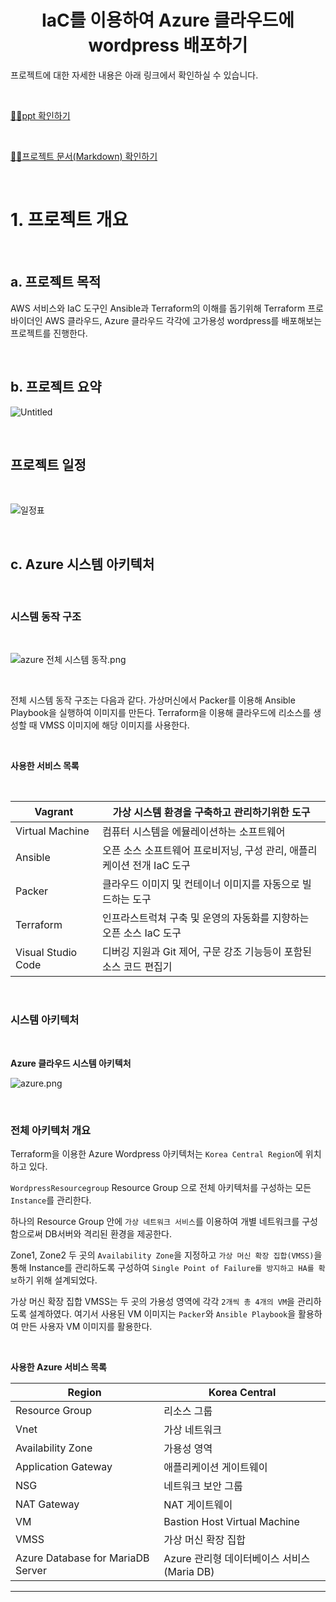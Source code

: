 # <center> IaC를 이용하여 Azure 클라우드에 wordpress 배포하기 <center/>

프로젝트에 대한 자세한 내용은 아래 링크에서 확인하실 수 있습니다.

<br/>


[🙋‍♀️ppt 확인하기](https://github.com/seonwoojh/Terraform_Project/blob/main/IaC%20%ED%94%84%EB%A1%9C%EC%A0%9D%ED%8A%B8_F%EC%A1%B0_%EC%B5%9C%EC%A2%85%EB%B3%B8.pdf)

<br/>
    
[🙋‍♀️프로젝트 문서(Markdown) 확인하기](https://shared-nova-d5b.notion.site/IaC-Azure-wordpress-3c871071f1b24d7bae721aa9fd6772e7)

<br/>

# 1. 프로젝트 개요

<br/>

## a. 프로젝트 목적

AWS 서비스와 IaC 도구인 Ansible과 Terraform의 이해를 돕기위해 Terraform 프로바이더인 AWS 클라우드, Azure 클라우드 각각에 고가용성 wordpress를 배포해보는 프로젝트를 진행한다.
    
<br/>
    
## b. 프로젝트 요약

![Untitled](https://github.com/seonwoojh/Terraform_Project/blob/main/images/Untitled.png)

<br/>
   
## 프로젝트 일정

<br/>

![일정표](https://github.com/seonwoojh/Terraform_Project/blob/main/images/%EC%9D%BC%EC%A0%95%ED%91%9C.png)

<br/>
    
## c. Azure 시스템 아키텍처

<br/>
    
### 시스템 동작 구조
    
<br/>
    
![azure 전체 시스템 동작.png](https://github.com/seonwoojh/Terraform_Project/blob/main/images/azure_%EC%A0%84%EC%B2%B4_%EC%8B%9C%EC%8A%A4%ED%85%9C_%EB%8F%99%EC%9E%91.png)
    
<br/>
    
전체 시스템 동작 구조는 다음과 같다.
가상머신에서 Packer를 이용해 Ansible Playbook을 실행하여 이미지를 만든다.
Terraform을 이용해 클라우드에 리소스를 생성할 때 VMSS 이미지에 해당 이미지를 사용한다.
    
<br/>
    
**사용한 서비스 목록**
    
<br/>
    
| Vagrant | 가상 시스템 환경을 구축하고 관리하기위한 도구 |
| --- | --- |
| Virtual Machine | 컴퓨터 시스템을 에뮬레이션하는 소프트웨어 |
| Ansible | 오픈 소스 소프트웨어 프로비저닝, 구성 관리, 애플리케이션 전개 IaC 도구 |
| Packer | 클라우드 이미지 및 컨테이너 이미지를 자동으로 빌드하는 도구 |
| Terraform | 인프라스트럭쳐 구축 및 운영의 자동화를 지향하는 오픈 소스 IaC 도구  |
| Visual Studio Code | 디버깅 지원과 Git 제어, 구문 강조 기능등이 포함된 소스 코드 편집기 |
    
<br/>
    
### 시스템 아키텍처
    
<br/>
    
**Azure 클라우드 시스템 아키텍처**

![azure.png](https://github.com/seonwoojh/Terraform_Project/blob/main/images/azure.png)

<br/>

### 전체 아키텍처 개요

Terraform을 이용한 Azure Wordpress 아키텍처는 `Korea Central Region`에 위치하고 있다. 

`WordpressResourcegroup` Resource Group 으로 전체 아키텍처를 구성하는 모든 `Instance`를 관리한다. 

하나의 Resource Group 안에 `가상 네트워크 서비스`를 이용하여 개별 네트워크를 구성함으로써 DB서버와 격리된 환경을 제공한다. 

Zone1, Zone2 두 곳의 `Availability Zone`을 지정하고 `가상 머신 확장 집합(VMSS)`을 통해 Instance를 관리하도록 구성하여 `Single Point of Failure를 방지하고 HA를 확보`하기 위해 설계되었다.

가상 머신 확장 집합 VMSS는 두 곳의 가용성 영역에 각각 `2개씩 총 4개의 VM`을 관리하도록 설계하였다.  여기서 사용된 VM 이미지는 `Packer`와 `Ansible Playbook`을 활용하여 만든 사용자 VM 이미지를 활용한다.
    
<br/>
    
**사용한 Azure 서비스 목록**

| Region | Korea Central |
| --- | --- |
| Resource Group | 리소스 그룹 |
| Vnet | 가상 네트워크 |
| Availability Zone | 가용성 영역 |
| Application Gateway | 애플리케이션 게이트웨이 |
| NSG | 네트워크 보안 그룹 |
| NAT Gateway | NAT 게이트웨이 |
| VM | Bastion Host Virtual Machine |
| VMSS | 가상 머신 확장 집합 |
| Azure Database for MariaDB Server | Azure 관리형 데이터베이스 서비스(Maria DB) |

---
